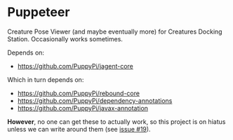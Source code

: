 # Puppeteer
Creature Pose Viewer (and maybe eventually more) for Creatures Docking Station. Occasionally works sometimes.

Depends on:
* https://github.com/PuppyPi/jagent-core

Which in turn depends on:
* https://github.com/PuppyPi/rebound-core
* https://github.com/PuppyPi/dependency-annotations
* https://github.com/PuppyPi/javax-annotation

**However**, no one can get these to actually work, so this project is on hiatus unless we can write around them (see [issue #19](https://github.com/Amaikokonut/Puppeteer/issues/19)).
